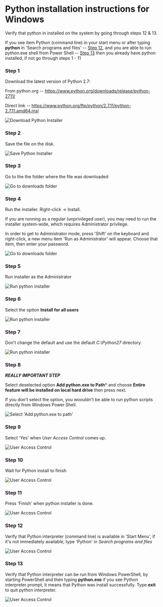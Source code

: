 Python installation instructions for Windows
========

Verify that python in installed on the system by going through steps 12 & 13.

If you see item Python (command line) in your start menu or after typing **python** in 'Search programs and files' -- [Step 12](#step-12), and you are able to run python.exe shell from Power Shell -- [Step 13](#step-13) then you already have python installed, if not go through steps 1 - 11

### Step 1

Download the latest version of Python 2.7:

From python.org -- https://www.python.org/downloads/release/python-2711/

Direct link -- https://www.python.org/ftp/python/2.7.11/python-2.7.11.amd64.msi

![Download Python Installer](python_screenshots/0001_python_download.png)


### Step 2

Save the file on the disk.

![Save Python Installer](python_screenshots/0002_python_download.png)


### Step 3

Go to the the folder where the file was downloaded

![Go to downloads folder](python_screenshots/0003_python_download.png)

### Step 4

Run the installer. Right-click -> Install.

If you are running as a regular (unprivileged user), you may need to run the installer system-wide, which requires Administrator privilege.


In order to get to Administrator mode, press 'Shift' on the keyboard and right-click, a new menu item 'Run as Administrator' will appear. Choose that item, then enter your password.

![Go to downloads folder](python_screenshots/0004_python_download.png)


### Step 5

Run installer as the Administrator

![Run python installer](python_screenshots/0005_python_download.png)


### Step 6

Select the option **Install for all users**

![Run python installer](python_screenshots/0006_python_download.png)


### Step 7

Don't change the default and use the default *C:\Python27* directory.

![Run python installer](python_screenshots/0007_python_download.png)

### Step 8

***REALLY IMPORTANT STEP***

Select deselected option **Add python.exe to Path*** and choose **Entire feature will be installed on local hard drive** then press next.

If you don't select the option, you woouldn't be able to run python scripts directly from Windows Power Shell.

![Select 'Add python.exe to path'](python_screenshots/0008_python_download.png)

### Step 9

Select 'Yes' when *User Access Control* comes up.

![User Access Control](python_screenshots/0009_python_download.png)

### Step 10

Wait for Python install to finish

![User Access Control](python_screenshots/0010_python_download.png)

### Step 11

Press 'Finish' when python installer is done.

![User Access Control](python_screenshots/0011_python_download.png)

### Step 12

Verify that Python interpreter (command line) is available in 'Start Menu', if it's not immediately available, type 'Python' in *Search programs and files*


![User Access Control](python_screenshots/0012_python_successful_install.png)


### Step 13

Verify that Python interpreter can be run from Windows PowerShell, by starting PowerShell and then typing **python.exe** if you see Python interpreter prompt, it means that Python was install successfully. Type **exit** to quit python interpreter.


![User Access Control](python_screenshots/0013_run_python_from_powershell.png)
